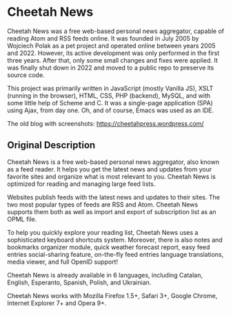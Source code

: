 Cheetah News
============

Cheetah News was a free web-based personal news aggregator, capable of
reading Atom and RSS feeds online. It was founded in July 2005 by
Wojciech Polak as a pet project and operated online between years 2005
and 2022. However, its active development was only performed in the
first three years. After that, only some small changes and fixes were
applied. It was finally shut down in 2022 and moved to a public repo
to preserve its source code.

This project was primarily written in JavaScript (mostly Vanilla JS),
XSLT (running in the browser), HTML, CSS, PHP (backend), MySQL, and
with some little help of Scheme and C. It was a single-page
application (SPA) using Ajax, from day one. Oh, and of course,
Emacs was used as an IDE.

The old blog with screenshots: https://cheetahpress.wordpress.com/

Original Description
--------------------

Cheetah News is a free web-based personal news aggregator, also
known as a feed reader. It helps you get the latest news and updates
from your favorite sites and organize what is most relevant to
you. Cheetah News is optimized for reading and managing large feed
lists.

Websites publish feeds with the latest news and updates to their
sites. The two most popular types of feeds are RSS and Atom. Cheetah
News supports them both as well as import and export of subscription
list as an OPML file.

To help you quickly explore your reading list, Cheetah News uses a
sophisticated keyboard shortcuts system. Moreover, there is also notes
and bookmarks organizer module, quick weather forecast report, easy
feed entries social-sharing feature, on-the-fly feed entries language
translations, media viewer, and full OpenID support!

Cheetah News is already available in 6 languages, including
Catalan, English, Esperanto, Spanish, Polish, and Ukrainian.

Cheetah News works with Mozilla Firefox 1.5+, Safari 3+, Google
Chrome, Internet Explorer 7+ and Opera 9+.
